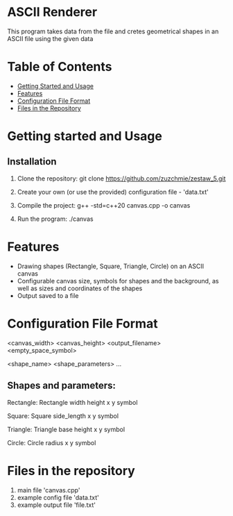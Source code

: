 # ASCII Renderer

This program takes data from the file and cretes geometrical shapes in an ASCII file using the given data 

# Table of Contents


- [Getting Started and Usage](#getting-started-and-usage)
- [Features](#features)
- [Configuration File Format](#configuration-file-format)
- [Files in the Repository](#files-in-the-repository)



# Getting started and Usage
## Installation
1. Clone the repository:
git clone https://github.com/zuzchmie/zestaw_5.git

2. Create your own (or use the provided) configuration file - 'data.txt'

3. Compile the project:
g++ -std=c++20 canvas.cpp -o canvas 

4. Run the program:
./canvas

# Features

- Drawing shapes (Rectangle, Square, Triangle, Circle) on an ASCII canvas
- Configurable canvas size, symbols for shapes and the background, as well as sizes and coordinates of the shapes
- Output saved to a file

# Configuration File Format

<canvas_width> <canvas_height> <output_filename> <empty_space_symbol>  

<shape_name> <shape_parameters>
...

## Shapes and parameters:
Rectangle: Rectangle width height x y symbol

Square: Square side_length x y symbol

Triangle: Triangle base height x y symbol

Circle: Circle radius x y symbol

 


# Files in the repository
1. main file 'canvas.cpp'
2. example config file 'data.txt'
3. example output file 'file.txt'



